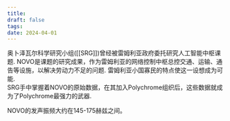 ```yaml
---
title: 
draft: false
tags: 
date: 2024-04-01
---
```


奥卜泽瓦尔科学研究小组([[SRG]])曾经被雷姆利亚政府委托研究人工智能中枢课题. NOVO是课题的研究成果，作为雷姆利亚的网络控制中枢总控交通、运输、通告等设施，以解决劳动力不足的问题. 雷姆利亚小国寡民的特点使这一设想成为可能.   
SRG手中掌握着NOVO的原始数据，在其加入Polychrome组织后，这些数据就成为了Polychrome最强力的武器.

NOVO的发声振频大约在145-175赫兹之间。